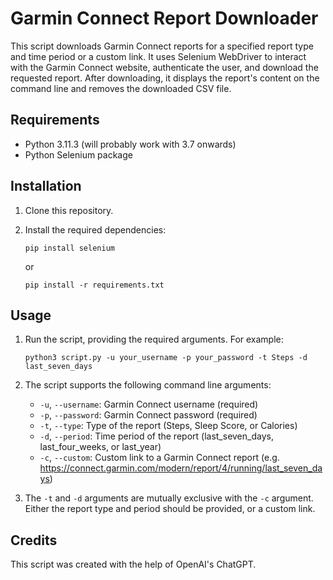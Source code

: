 # Garmin Connect Report Downloader

This script downloads Garmin Connect reports for a specified report type and time period or a custom link. It uses Selenium WebDriver to interact with the Garmin Connect website, authenticate the user, and download the requested report. After downloading, it displays the report's content on the command line and removes the downloaded CSV file.

## Requirements

- Python 3.11.3 (will probably work with 3.7 onwards)
- Python Selenium package

## Installation

1. Clone this repository.

2. Install the required dependencies:

    ```
    pip install selenium
    ```
    or 
    ```
    pip install -r requirements.txt
## Usage

1. Run the script, providing the required arguments. For example:

    ```
    python3 script.py -u your_username -p your_password -t Steps -d last_seven_days
    ```

2. The script supports the following command line arguments:

    - `-u`, `--username`: Garmin Connect username (required)
    - `-p`, `--password`: Garmin Connect password (required)
    - `-t`, `--type`: Type of the report (Steps, Sleep Score, or Calories)
    - `-d`, `--period`: Time period of the report (last_seven_days, last_four_weeks, or last_year)
    - `-c`, `--custom`: Custom link to a Garmin Connect report (e.g. https://connect.garmin.com/modern/report/4/running/last_seven_days)

3. The `-t` and `-d` arguments are mutually exclusive with the `-c` argument. Either the report type and period should be provided, or a custom link.

## Credits

This script was created with the help of OpenAI's ChatGPT.
